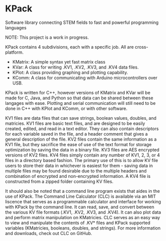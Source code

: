 # KPack
Software library connecting STEM fields to fast and powerful programming languages

NOTE: This project is a work in progress.

KPack contains 4 subdivisions, each with a specific job. All are cross-platform.
  - KMatrix: A simple syntax yet fast matrix class
  - KVar: A class for writing .KV1, .KV2, .KV3, and .KV4 data files.
  - KPlot: A class providing graphing and plotting capability.
  - KComm: A class for communicating with Arduino microcontrollers over USB.
  
KPack is written for C++, however versions of KMatrix and KVar will be made for C, Java, and Python so that data can be shared between these langages with ease. Plotting and serial communication will still need to be done in C++ with KPlot and KComm, or with other software.

KV1 files are data files that can save strings, boolean values, doubles, and matricies. KV1 files are basic text files, and are designed to be easily created, edited, and read in a text editor. They can also contain descriptors for each variable saved in the file, and a header comment that gives a general description of the file. KV2 files contain the same information as a KV1 file, but they sacrifice the ease of use of the text format for storage optimization by saving the data in a binary file. KV3 files are AES encrypted versions of KV2 files. KV4 files simply contain any number of KV1, 2, 3, or 4 files in a directory based fashion. The primary use of this is to allow KV file users to store their data in whichever is easiest for them - saving data in multiple files may be found desirable due to the multiple headers and combination of encrypted and non-encrypted information. A KV4 file is constructed from a zipped folder containing KV files.

It should also be noted that a command line program exists that aides in the use of KPack. The Command Line Calculator (CLC) is available via an MIT liscence that serves as a programmable calculator and interface for working with KPack by the command line. It can read, save, and convert between the various KV file formats (.KV1, .KV2, .KV3, and .KV4). It can also plot data and perform matrix manipulation on KMatricies. CLC serves as an easy way to view and manipulate the contents of .KV\* files and KPack supported variables (KMatricies, booleans, doubles, and strings). For more information and downloads, check out CLC on GitHub.
